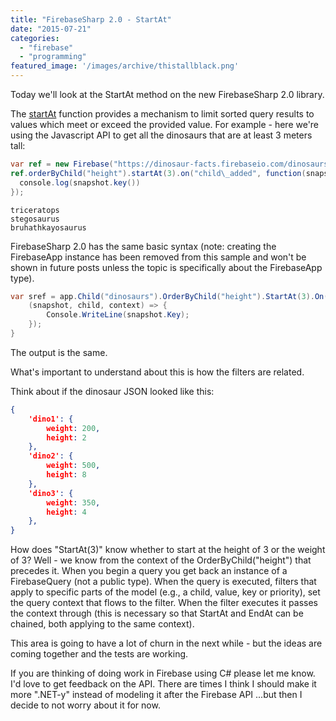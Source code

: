 ```yaml
---
title: "FirebaseSharp 2.0 - StartAt"
date: "2015-07-21"
categories: 
  - "firebase"
  - "programming"
featured_image: '/images/archive/thistallblack.png'
---
```


Today we'll look at the StartAt method on the new FirebaseSharp 2.0 library.

The [startAt](https://www.firebase.com/docs/web/api/query/startat.html) function provides a mechanism to limit sorted query results to values which meet or exceed the provided value. For example - here we're using the Javascript API to get all the dinosaurs that are at least 3 meters tall:

```csharp
var ref = new Firebase("https://dinosaur-facts.firebaseio.com/dinosaurs");
ref.orderByChild("height").startAt(3).on("child\_added", function(snapshot) {
  console.log(snapshot.key())
});
```

    triceratops
    stegosaurus
    bruhathkayosaurus

FirebaseSharp 2.0 has the same basic syntax (note: creating the FirebaseApp instance has been removed from this sample and won't be shown in future posts unless the topic is specifically about the FirebaseApp type).

```csharp
var sref = app.Child("dinosaurs").OrderByChild("height").StartAt(3).On("child\_added",
    (snapshot, child, context) => {
        Console.WriteLine(snapshot.Key);
    });
}
```

The output is the same.

What's important to understand about this is how the filters are related.

Think about if the dinosaur JSON looked like this:

```json
{
    'dino1': {
        weight: 200,
        height: 2
    },
    'dino2': {
        weight: 500,
        height: 8
    },
    'dino3': {
        weight: 350,
        height: 4
    },
}
```

How does "StartAt(3)" know whether to start at the height of 3 or the weight of 3? Well - we know from the context of the OrderByChild("height") that precedes it. When you begin a query you get back an instance of a FirebaseQuery (not a public type). When the query is executed, filters that apply to specific parts of the model (e.g., a child, value, key or priority), set the query context that flows to the filter. When the filter executes it passes the context through (this is necessary so that StartAt and EndAt can be chained, both applying to the same context).

This area is going to have a lot of churn in the next while - but the ideas are coming together and the tests are working.

If you are thinking of doing work in Firebase using C# please let me know. I'd love to get feedback on the API. There are times I think I should make it more ".NET-y" instead of modeling it after the Firebase API ...but then I decide to not worry about it for now.
